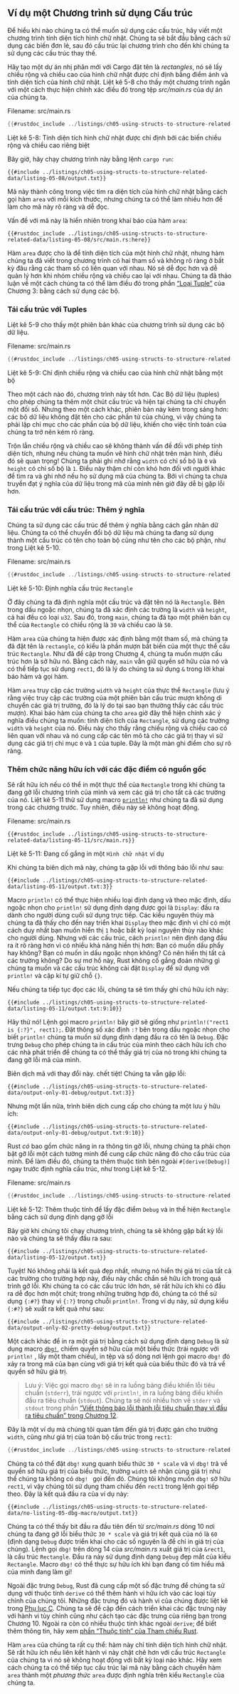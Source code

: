 ## Ví dụ một Chương trình sử dụng Cấu trúc

Để hiểu khi nào chúng ta có thể muốn sử dụng các cấu trúc, hãy viết một chương
trình tính diện tích hình chữ nhật. Chúng ta sẽ bắt đầu bằng cách sử dụng các
biến đơn lẻ, sau đó cấu trúc lại chương trình cho đến khi chúng ta sử dụng các
cấu trúc thay thế.

Hãy tạo một dự án nhị phân mới với Cargo đặt tên là *rectangles*, nó sẽ lấy
chiều rộng và chiều cao của hình chữ nhật được chỉ định bằng điểm ảnh và tính
diện tích của hình chữ nhật. Liệt kê 5-8 cho thấy một chương trình ngắn với một
cách thực hiện chính xác điều đó trong tệp *src/main.rs* của dự án của chúng ta.

<span class="filename">Filename: src/main.rs</span>

```rust
{{#rustdoc_include ../listings/ch05-using-structs-to-structure-related-data/listing-05-08/src/main.rs:all}}
```

<span class="caption">Liệt kê 5-8: Tính diện tích hình chữ nhật được chỉ định bởi các biến chiều rộng và chiều cao riêng biệt</span>

Bây giờ, hãy chạy chương trình này bằng lệnh `cargo run`:

```console
{{#include ../listings/ch05-using-structs-to-structure-related-data/listing-05-08/output.txt}}
```
Mã này thành công trong việc tìm ra diện tích của hình chữ nhật bằng cách gọi
hàm `area` với mỗi kích thước, nhưng chúng ta có thể làm nhiều hơn để làm cho mã
này rõ ràng và dễ đọc.

Vấn đề với mã này là hiển nhiên trong khai báo của hàm `area`:

```rust,ignore
{{#rustdoc_include ../listings/ch05-using-structs-to-structure-related-data/listing-05-08/src/main.rs:here}}
```

Hàm `area` được cho là để tính diện tích của một hình chữ nhật, nhưng hàm chúng
ta đã viết trong chương trình có hai tham số và không rõ ràng ở bất kỳ đâu rằng
các tham số có liên quan với nhau. Nó sẽ dễ đọc hơn và dễ quản lý hơn khi nhóm
chiều rộng và chiều cao lại với nhau. Chúng ta đã thảo luận về một cách chúng ta
có thể làm điều đó trong phần [“Loại Tuple”][the-tuple-type]<!-- ignore --> của
Chương 3: bằng cách sử dụng các bộ.

### Tái cấu trúc với Tuples

Liệt kê 5-9 cho thấy một phiên bản khác của chương trình sử dụng các bộ dữ liệu.

<span class="filename">Filename: src/main.rs</span>

```rust
{{#rustdoc_include ../listings/ch05-using-structs-to-structure-related-data/listing-05-09/src/main.rs}}
```

<span class="caption">Liệt kê 5-9: Chỉ định chiều rộng và chiều cao của hình chữ nhật bằng một bộ</span>

Theo một cách nào đó, chương trình này tốt hơn. Các Bộ dữ liệu (tuples) cho phép
chúng ta thêm một chút cấu trúc và hiện tại chúng ta chỉ chuyển một đối số.
Nhưng theo một cách khác, phiên bản này kém trong sáng hơn: các bộ dữ liệu không
đặt tên cho các phần tử của chúng, vì vậy chúng ta phải lập chỉ mục cho các phần
của bộ dữ liệu, khiến cho việc tính toán của chúng ta trở nên kém rõ ràng.

Trộn lẫn chiều rộng và chiều cao sẽ không thành vấn đề đối với phép tính diện
tích, nhưng nếu chúng ta muốn vẽ hình chữ nhật trên màn hình, điều đó sẽ quan
trọng! Chúng ta phải ghi nhớ rằng `width` có chỉ số bộ là `0` và `height` có chỉ
số bộ là `1`. Điều này thậm chí còn khó hơn đối với người khác để tìm ra và ghi
nhớ nếu họ sử dụng mã của chúng ta. Bởi vì chúng ta chưa truyền đạt ý nghĩa của
dữ liệu trong mã của mình nên giờ đây dễ bị gặp lỗi hơn.

### Tái cấu trúc với cấu trúc: Thêm ý nghĩa

Chúng ta sử dụng các cấu trúc để thêm ý nghĩa bằng cách gắn nhãn dữ liệu. Chúng
ta có thể chuyển đổi bộ dữ liệu mà chúng ta đang sử dụng thành một cấu trúc có
tên cho toàn bộ cũng như tên cho các bộ phận, như trong Liệt kê 5-10.

<span class="filename">Filename: src/main.rs</span>

```rust
{{#rustdoc_include ../listings/ch05-using-structs-to-structure-related-data/listing-05-10/src/main.rs}}
```

<span class="caption">Liệt kê 5-10: Định nghĩa cấu trúc `Rectangle`</span>

Ở đây chúng ta đã định nghĩa một cấu trúc và đặt tên nó là `Rectangle`. Bên
trong dấu ngoặc nhọn, chúng ta đã xác định các trường là `width` và `height`, cả
hai đều có loại `u32`. Sau đó, trong `main`, chúng ta đã tạo một phiên bản cụ
thể của `Rectangle` có chiều rộng là `30` và chiều cao là `50`.

Hàm `area` của chúng ta hiện được xác định bằng một tham số, mà chúng ta đã đặt
tên là `rectangle`, có kiểu là phần mượn bất biến của một thực thể cấu trúc
`Rectangle`. Như đã đề cập trong Chương 4, chúng ta muốn mượn cấu trúc hơn là sở
hữu nó. Bằng cách này, `main` vẫn giữ quyền sở hữu của nó và có thể tiếp tục sử
dụng `rect1`, đó là lý do chúng ta sử dụng `&` trong lời khai báo hàm và gọi
hàm.

Hàm `area` truy cập các trường `width` và `height` của thực thể `Rectangle` (lưu
ý rằng việc truy cập các trường của một phiên bản cấu trúc mượn không di chuyển
các giá trị trường, đó là lý do tại sao bạn thường thấy các cấu trúc mượn). Khai
báo hàm của chúng ta cho `area` giờ đây thể hiện chính xác ý nghĩa điều chúng ta
muốn: tính diện tích của `Rectangle`, sử dụng các trường `width` và `height` của
nó. Điều này cho thấy rằng chiều rộng và chiều cao có liên quan với nhau và nó
cung cấp các tên mô tả cho các giá trị thay vì sử dụng các giá trị chỉ mục `0`
và `1` của tuple. Đây là một màn ghi điểm cho sự rõ ràng.

### Thêm chức năng hữu ích với các đặc điểm có nguồn gốc

Sẽ rất hữu ích nếu có thể in một thực thể của `Rectangle` trong khi chúng ta
đang gỡ lỗi chương trình của mình và xem các giá trị cho tất cả các trường của
nó. Liệt kê 5-11 thử sử dụng macro [`println!`][println]<!-- ignore --> như
chúng ta đã sử dụng trong các chương trước. Tuy nhiên, điều này sẽ không hoạt
động.

<span class="filename">Filename: src/main.rs</span>

```rust,ignore,does_not_compile
{{#rustdoc_include ../listings/ch05-using-structs-to-structure-related-data/listing-05-11/src/main.rs}}
```

<span class="caption">Liệt kê 5-11: Đang cố gắng in một `Hình chữ nhật`
ví dụ</span>

Khi chúng ta biên dịch mã này, chúng ta gặp lỗi với thông báo lỗi như sau:

```text
{{#include ../listings/ch05-using-structs-to-structure-related-data/listing-05-11/output.txt:3}}
```

Macro `println!` có thể thực hiện nhiều loại định dạng và theo mặc định, dấu
ngoặc nhọn cho `println!` sử dụng định dạng được gọi là `Display`: đầu ra dành
cho người dùng cuối  sử dụng trực tiếp. Các kiểu nguyên thủy mà chúng ta đã thấy
cho đến nay triển khai `Display` theo mặc định vì chỉ có một cách duy nhất bạn
muốn hiển thị `1` hoặc bất kỳ loại nguyên thủy nào khác cho người dùng. Nhưng
với các cấu trúc, cách `println!` nên định dạng đầu ra ít rõ ràng hơn vì có
nhiều khả năng hiển thị hơn: Bạn có muốn dấu phẩy hay không? Bạn có muốn in dấu
ngoặc nhọn không? Có nên hiển thị tất cả các trường không? Do sự mơ hồ này, Rust
không cố gắng đoán những gì chúng ta muốn và các cấu trúc không cài đặt
`Display` để sử dụng với `println!` và cặp kí tự giữ chỗ `{}`.

Nếu chúng ta tiếp tục đọc các lỗi, chúng ta sẽ tìm thấy ghi chú hữu ích này:

```text
{{#include ../listings/ch05-using-structs-to-structure-related-data/listing-05-11/output.txt:9:10}}
```

Hãy thử nó! Lệnh gọi macro `println!` bây giờ sẽ giống như `println!("rect1 is
{:?}", rect1);`. Đặt thông số xác định `:?` bên trong dấu ngoặc nhọn cho biết
`println!` chúng ta muốn sử dụng định dạng đầu ra có tên là `Debug`. Đặc trưng
`Debug` cho phép chúng ta in cấu trúc của mình theo cách hữu ích cho các nhà
phát triển để chúng ta có thể thấy giá trị của nó trong khi chúng ta đang gỡ lỗi
mã của mình.

Biên dịch mã với thay đổi này. chết tiệt! Chúng ta vẫn gặp lỗi:

```text
{{#include ../listings/ch05-using-structs-to-structure-related-data/output-only-01-debug/output.txt:3}}
```

Nhưng một lần nữa, trình biên dịch cung cấp cho chúng ta một lưu ý hữu ích:

```text
{{#include ../listings/ch05-using-structs-to-structure-related-data/output-only-01-debug/output.txt:9:10}}
```

Rust *có* bao gồm chức năng in ra thông tin gỡ lỗi, nhưng chúng ta phải chọn bật
gỡ lỗi một cách tường minh để cung cấp chức năng đó cho cấu trúc của mình. Để
làm điều đó, chúng ta thêm thuộc tính bên ngoài `#[derive(Debug)]` ngay trước
định nghĩa cấu trúc, như trong Liệt kê 5-12.

<span class="filename">Filename: src/main.rs</span>

```rust
{{#rustdoc_include ../listings/ch05-using-structs-to-structure-related-data/listing-05-12/src/main.rs}}
```

<span class="caption">Liệt kê 5-12: Thêm thuộc tính để lấy đặc điểm `Debug` và in thể hiện `Rectangle` bằng cách sử dụng định dạng gỡ lỗi</span>

Bây giờ khi chúng tôi chạy chương trình, chúng ta sẽ không gặp bất kỳ lỗi nào và
chúng ta sẽ thấy đầu ra sau:

```console
{{#include ../listings/ch05-using-structs-to-structure-related-data/listing-05-12/output.txt}}
```

Tuyệt! Nó không phải là kết quả đẹp nhất, nhưng nó hiển thị giá trị của tất cả
các trường cho trường hợp này, điều này chắc chắn sẽ hữu ích trong quá trình gỡ
lỗi. Khi chúng ta có các cấu trúc lớn hơn, sẽ rất hữu ích khi có đầu ra dễ đọc
hơn một chút; trong những trường hợp đó, chúng ta có thể sử dụng `{:#?}` thay vì
`{:?}` trong chuỗi `println!`. Trong ví dụ này, sử dụng kiểu `{:#?}` sẽ xuất ra
kết quả như sau:

```console
{{#include ../listings/ch05-using-structs-to-structure-related-data/output-only-02-pretty-debug/output.txt}}
```

Một cách khác để in ra một giá trị bằng cách sử dụng định dạng `Debug` là sử
dụng macro [`dbg!`][dbg]<!-- ignore -->, chiếm quyền sở hữu của một biểu thức
(trái ngược với `println!` , lấy một tham chiếu), in tệp và số dòng nơi lệnh gọi
macro `dbg!` đó xảy ra trong mã của bạn cùng với giá trị kết quả của biểu thức
đó và trả về quyền sở hữu giá trị.

> Lưu ý: Việc gọi macro `dbg!` sẽ in ra luồng bảng điều khiển lỗi tiêu chuẩn
> (`stderr`), trái ngược với `println!`, in ra luồng bảng điều khiển đầu ra tiêu
> chuẩn (`stdout`). Chúng ta sẽ nói nhiều hơn về `stderr` và `stdout` trong phần
> [“Viết thông báo lỗi thành lỗi tiêu chuẩn thay vì đầu ra tiêu chuẩn” trong
> Chương 12][err]<!-- bỏ qua -->.

Đây là một ví dụ mà chúng tôi quan tâm đến giá trị được gán cho trường `width`,
cũng như giá trị của toàn bộ cấu trúc trong `rect1`:

```rust
{{#rustdoc_include ../listings/ch05-using-structs-to-structure-related-data/no-listing-05-dbg-macro/src/main.rs}}
```

Chúng ta có thể đặt `dbg!` xung quanh biểu thức `30 * scale` và vì `dbg!` trả về
quyền sở hữu giá trị của biểu thức, trường `width` sẽ nhận cùng giá trị như thể
chúng ta không có `dbg! ` gọi đến đó. Chúng tôi không muốn `dbg!` sở hữu
`rect1`, vì vậy chúng tôi sử dụng tham chiếu đến `rect1` trong lệnh gọi tiếp
theo. Đây là kết quả đầu ra của ví dụ này:

```console
{{#include ../listings/ch05-using-structs-to-structure-related-data/no-listing-05-dbg-macro/output.txt}}
```

Chúng ta có thể thấy bit đầu ra đầu tiên đến từ *src/main.rs* dòng 10 nơi chúng
ta đang gỡ lỗi biểu thức `30 * scale` và giá trị kết quả của nó là `60` (định
dạng `Debug` được triển khai cho các số nguyên là để chỉ in giá trị của chúng).
Lệnh gọi `dbg!` trên dòng 14 của *src/main.rs* xuất giá trị của `&rect1`, là cấu
trúc `Rectangle`. Đầu ra này sử dụng định dạng `Debug` đẹp mắt của kiểu
`Rectangle`. Macro `dbg!` có thể thực sự hữu ích khi bạn đang cố tìm hiểu mã của
mình đang làm gì!

Ngoài đặc trưng `Debug`, Rust đã cung cấp một số đặc trưng để chúng ta sử dụng
với thuộc tính `derive` có thể thêm hành vi hữu ích vào các loại tùy chỉnh của
chúng tôi. Những đặc trưng đó và hành vi của chúng được liệt kê trong [Phụ lục
C][app-c]<!-- ignore -->. Chúng ta sẽ đề cập đến cách triển khai các đặc trưng
này với hành vi tùy chỉnh cũng như cách tạo các đặc trưng của riêng bạn trong
Chương 10. Ngoài ra còn có nhiều thuộc tính khác ngoài `derive`; để biết thêm
thông tin, hãy xem [phần “Thuộc tính” của Tham chiếu Rust][attributes].

Hàm `area` của chúng ta rất cụ thể: hàm này chỉ tính diện tích hình chữ nhật. Sẽ
rất hữu ích nếu liên kết hành vi này chặt chẽ hơn với cấu trúc `Rectangle` của
chúng ta vì nó sẽ không hoạt động với bất kỳ loại nào khác. Hãy xem cách chúng
ta có thể tiếp tục cấu trúc lại mã này bằng cách chuyển hàm `area` thành một
*phương thức* `area`  được định nghĩa trên kiểu `Rectangle` của chúng ta.

[the-tuple-type]: ch03-02-data-types.html#the-tuple-type
[app-c]: appendix-03-derivable-traits.md
[println]: ../std/macro.println.html
[dbg]: ../std/macro.dbg.html
[err]: ch12-06-writing-to-stderr-instead-of-stdout.html
[attributes]: ../reference/attributes.html